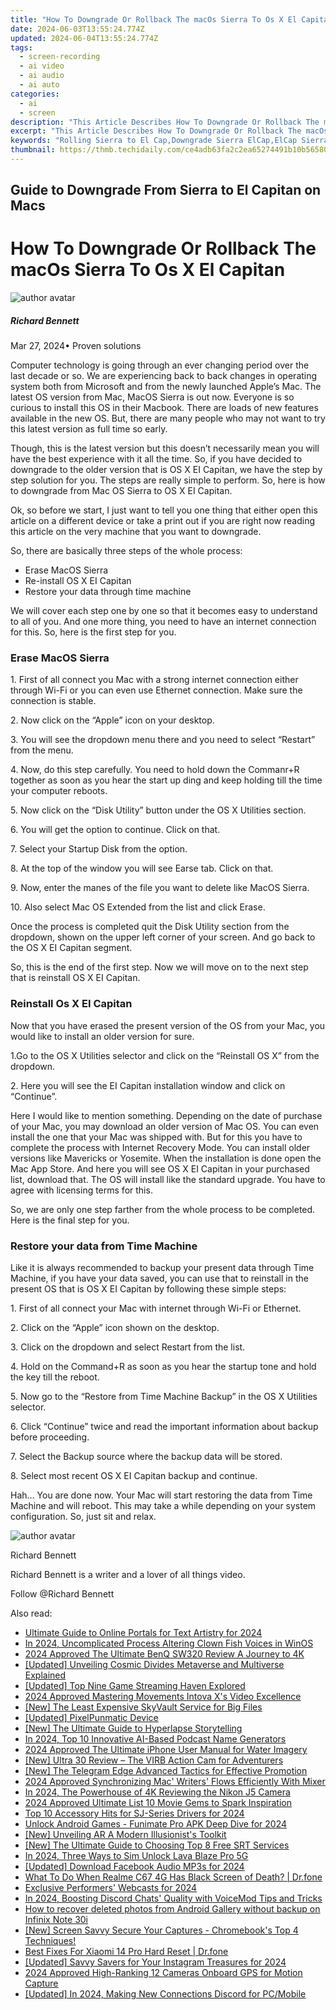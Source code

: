 ```yaml
---
title: "How To Downgrade Or Rollback The macOs Sierra To Os X El Capitan for 2024"
date: 2024-06-03T13:55:24.774Z
updated: 2024-06-04T13:55:24.774Z
tags: 
  - screen-recording
  - ai video
  - ai audio
  - ai auto
categories: 
  - ai
  - screen
description: "This Article Describes How To Downgrade Or Rollback The macOs Sierra To Os X El Capitan for 2024"
excerpt: "This Article Describes How To Downgrade Or Rollback The macOs Sierra To Os X El Capitan for 2024"
keywords: "Rolling Sierra to El Cap,Downgrade Sierra ElCap,ElCap Sierra Upgrade,Sierra to OS X El Cap,Sierra Rollback to El Cap,ElCap Sierra Switch,MacOS Sierra El Cap Update"
thumbnail: https://thmb.techidaily.com/ce4adb63fa2c2ea65274491b10b565805f9f069cb38a9de890519fca2ccb2732.jpg
---
```


## Guide to Downgrade From Sierra to El Capitan on Macs

# How To Downgrade Or Rollback The macOs Sierra To Os X El Capitan

![author avatar](https://images.wondershare.com/filmora/article-images/richard-bennett.jpg)

##### Richard Bennett

 Mar 27, 2024• Proven solutions

Computer technology is going through an ever changing period over the last decade or so. We are experiencing back to back changes in operating system both from Microsoft and from the newly launched Apple’s Mac. The latest OS version from Mac, MacOS Sierra is out now. Everyone is so curious to install this OS in their Macbook. There are loads of new features available in the new OS. But, there are many people who may not want to try this latest version as full time so early.

Though, this is the latest version but this doesn’t necessarily mean you will have the best experience with it all the time. So, if you have decided to downgrade to the older version that is OS X EI Capitan, we have the step by step solution for you. The steps are really simple to perform. So, here is how to downgrade from Mac OS Sierra to OS X EI Capitan.

Ok, so before we start, I just want to tell you one thing that either open this article on a different device or take a print out if you are right now reading this article on the very machine that you want to downgrade.

So, there are basically three steps of the whole process:

* Erase MacOS Sierra
* Re-install OS X EI Capitan
* Restore your data through time machine

We will cover each step one by one so that it becomes easy to understand to all of you. And one more thing, you need to have an internet connection for this. So, here is the first step for you.

### Erase MacOS Sierra

1\. First of all connect you Mac with a strong internet connection either through Wi-Fi or you can even use Ethernet connection. Make sure the connection is stable.

2\. Now click on the “Apple” icon on your desktop.

3\. You will see the dropdown menu there and you need to select “Restart” from the menu.

4\. Now, do this step carefully. You need to hold down the Commanr+R together as soon as you hear the start up ding and keep holding till the time your computer reboots.

5\. Now click on the “Disk Utility” button under the OS X Utilities section.

6\. You will get the option to continue. Click on that.

7\. Select your Startup Disk from the option.

8\. At the top of the window you will see Earse tab. Click on that.

9\. Now, enter the manes of the file you want to delete like MacOS Sierra.

10\. Also select Mac OS Extended from the list and click Erase.

Once the process is completed quit the Disk Utility section from the dropdown, shown on the upper left corner of your screen. And go back to the OS X EI Capitan segment.

So, this is the end of the first step. Now we will move on to the next step that is reinstall OS X EI Capitan.

### Reinstall Os X EI Capitan

Now that you have erased the present version of the OS from your Mac, you would like to install an older version for sure.

1.Go to the OS X Utilities selector and click on the “Reinstall OS X” from the dropdown.

2\. Here you will see the EI Capitan installation window and click on “Continue”.

Here I would like to mention something. Depending on the date of purchase of your Mac, you may download an older version of Mac OS. You can even install the one that your Mac was shipped with. But for this you have to complete the process with Internet Recovery Mode. You can install older versions like Mavericks or Yosemite. When the installation is done open the Mac App Store. And here you will see OS X EI Capitan in your purchased list, download that. The OS will install like the standard upgrade. You have to agree with licensing terms for this.

So, we are only one step farther from the whole process to be completed. Here is the final step for you.

### Restore your data from Time Machine

Like it is always recommended to backup your present data through Time Machine, if you have your data saved, you can use that to reinstall in the present OS that is OS X EI Capitan by following these simple steps:

1\. First of all connect your Mac with internet through Wi-Fi or Ethernet.

2\. Click on the “Apple” icon shown on the desktop.

3\. Click on the dropdown and select Restart from the list.

4\. Hold on the Command+R as soon as you hear the startup tone and hold the key till the reboot.

5\. Now go to the “Restore from Time Machine Backup” in the OS X Utilities selector.

6\. Click “Continue” twice and read the important information about backup before proceeding.

7\. Select the Backup source where the backup data will be stored.

8\. Select most recent OS X EI Capitan backup and continue.

Hah… You are done now. Your Mac will start restoring the data from Time Machine and will reboot. This may take a while depending on your system configuration. So, just sit and relax.

![author avatar](https://images.wondershare.com/filmora/article-images/richard-bennett.jpg)

Richard Bennett

Richard Bennett is a writer and a lover of all things video.

Follow @Richard Bennett



<ins class="adsbygoogle"
     style="display:block"
     data-ad-format="autorelaxed"
     data-ad-client="ca-pub-7571918770474297"
     data-ad-slot="1223367746"></ins>

<ins class="adsbygoogle"
     style="display:block"
     data-ad-format="autorelaxed"
     data-ad-client="ca-pub-7571918770474297"
     data-ad-slot="1223367746"></ins>



<ins class="adsbygoogle"
     style="display:block"
     data-ad-client="ca-pub-7571918770474297"
     data-ad-slot="8358498916"
     data-ad-format="auto"
     data-full-width-responsive="true"></ins>




<span class="atpl-alsoreadstyle">Also read:</span>
<div><ul>
<li><a href="https://some-tips.techidaily.com/ultimate-guide-to-online-portals-for-text-artistry-for-2024/"><u>Ultimate Guide to Online Portals for Text Artistry for 2024</u></a></li>
<li><a href="https://some-tips.techidaily.com/in-2024-uncomplicated-process-altering-clown-fish-voices-in-winos/"><u>In 2024, Uncomplicated Process  Altering Clown Fish Voices in WinOS</u></a></li>
<li><a href="https://some-tips.techidaily.com/2024-approved-the-ultimate-benq-sw320-review-a-journey-to-4k/"><u>2024 Approved  The Ultimate BenQ SW320 Review  A Journey to 4K</u></a></li>
<li><a href="https://some-tips.techidaily.com/updated-unveiling-cosmic-divides-metaverse-and-multiverse-explained/"><u>[Updated] Unveiling Cosmic Divides  Metaverse and Multiverse Explained</u></a></li>
<li><a href="https://some-tips.techidaily.com/updated-top-nine-game-streaming-haven-explored/"><u>[Updated] Top Nine Game Streaming Haven Explored</u></a></li>
<li><a href="https://some-tips.techidaily.com/2024-approved-mastering-movements-intova-xs-video-excellence/"><u>2024 Approved  Mastering Movements  Intova X's Video Excellence</u></a></li>
<li><a href="https://some-tips.techidaily.com/new-the-least-expensive-skyvault-service-for-big-files/"><u>[New] The Least Expensive SkyVault Service for Big Files</u></a></li>
<li><a href="https://some-tips.techidaily.com/updated-pixelpunmatic-device/"><u>[Updated] PixelPunmatic Device</u></a></li>
<li><a href="https://some-tips.techidaily.com/new-the-ultimate-guide-to-hyperlapse-storytelling/"><u>[New] The Ultimate Guide to Hyperlapse Storytelling</u></a></li>
<li><a href="https://some-tips.techidaily.com/in-2024-top-10-innovative-ai-based-podcast-name-generators/"><u>In 2024, Top 10 Innovative AI-Based Podcast Name Generators</u></a></li>
<li><a href="https://some-tips.techidaily.com/2024-approved-the-ultimate-iphone-user-manual-for-water-imagery/"><u>2024 Approved  The Ultimate iPhone User Manual for Water Imagery</u></a></li>
<li><a href="https://some-tips.techidaily.com/new-ultra-30-review-the-virb-action-cam-for-adventurers/"><u>[New] Ultra 30 Review – The VIRB Action Cam for Adventurers</u></a></li>
<li><a href="https://some-tips.techidaily.com/new-the-telegram-edge-advanced-tactics-for-effective-promotion/"><u>[New] The Telegram Edge  Advanced Tactics for Effective Promotion</u></a></li>
<li><a href="https://some-tips.techidaily.com/2024-approved-synchronizing-mac-writers-flows-efficiently-with-mixer/"><u>2024 Approved  Synchronizing Mac' Writers' Flows Efficiently With Mixer</u></a></li>
<li><a href="https://some-tips.techidaily.com/in-2024-the-powerhouse-of-4k-reviewing-the-nikon-j5-camera/"><u>In 2024, The Powerhouse of 4K  Reviewing the Nikon J5 Camera</u></a></li>
<li><a href="https://some-tips.techidaily.com/2024-approved-ultimate-list-10-movie-gems-to-spark-inspiration/"><u>2024 Approved  Ultimate List  10 Movie Gems to Spark Inspiration</u></a></li>
<li><a href="https://some-tips.techidaily.com/top-10-accessory-hits-for-sj-series-drivers-for-2024/"><u>Top 10 Accessory Hits for SJ-Series Drivers for 2024</u></a></li>
<li><a href="https://some-tips.techidaily.com/unlock-android-games-funimate-pro-apk-deep-dive-for-2024/"><u>Unlock Android Games - Funimate Pro APK Deep Dive for 2024</u></a></li>
<li><a href="https://some-tips.techidaily.com/new-unveiling-ar-a-modern-illusionists-toolkit/"><u>[New] Unveiling AR  A Modern Illusionist's Toolkit</u></a></li>
<li><a href="https://some-tips.techidaily.com/new-the-ultimate-guide-to-choosing-top-8-free-srt-services/"><u>[New] The Ultimate Guide to Choosing Top 8 Free SRT Services</u></a></li>
<li><a href="https://sim-unlock.techidaily.com/in-2024-three-ways-to-sim-unlock-lava-blaze-pro-5g-by-drfone-android/"><u>In 2024, Three Ways to Sim Unlock Lava Blaze Pro 5G</u></a></li>
<li><a href="https://facebook-video-recording.techidaily.com/updated-download-facebook-audio-mp3s-for-2024/"><u>[Updated] Download Facebook Audio MP3s for 2024</u></a></li>
<li><a href="https://howto.techidaily.com/what-to-do-when-realme-c67-4g-has-black-screen-of-death-drfone-by-drfone-fix-android-problems-fix-android-problems/"><u>What To Do When Realme C67 4G Has Black Screen of Death? | Dr.fone</u></a></li>
<li><a href="https://some-knowledge.techidaily.com/exclusive-performers-webcasts-for-2024/"><u>Exclusive Performers' Webcasts for 2024</u></a></li>
<li><a href="https://discord-videos.techidaily.com/in-2024-boosting-discord-chats-quality-with-voicemod-tips-and-tricks/"><u>In 2024, Boosting Discord Chats' Quality with VoiceMod Tips and Tricks</u></a></li>
<li><a href="https://blog-min.techidaily.com/how-to-recover-deleted-photos-from-android-gallery-without-backup-on-infinix-note-30i-by-stellar-photo-recovery-android-mobile-photo-recover/"><u>How to recover deleted photos from Android Gallery without backup on Infinix Note 30i</u></a></li>
<li><a href="https://screen-recording.techidaily.com/1715860290038-new-screen-savvy-secure-your-captures-chromebooks-top-4-techniques/"><u>[New] Screen Savvy  Secure Your Captures - Chromebook's Top 4 Techniques!</u></a></li>
<li><a href="https://techidaily.com/best-fixes-for-xiaomi-14-pro-hard-reset-drfone-by-drfone-reset-android-reset-android/"><u>Best Fixes For Xiaomi 14 Pro Hard Reset | Dr.fone</u></a></li>
<li><a href="https://instagram-video-files.techidaily.com/updated-savvy-savers-for-your-instagram-treasures-for-2024/"><u>[Updated] Savvy Savers for Your Instagram Treasures for 2024</u></a></li>
<li><a href="https://some-techniques.techidaily.com/2024-approved-high-ranking-12-cameras-onboard-gps-for-motion-capture/"><u>2024 Approved  High-Ranking 12 Cameras  Onboard GPS for Motion Capture</u></a></li>
<li><a href="https://discord-videos.techidaily.com/updated-in-2024-making-new-connections-discord-for-pcmobile/"><u>[Updated] In 2024, Making New Connections  Discord for PC/Mobile</u></a></li>
</ul></div>
